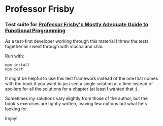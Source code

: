 # Professor Frisby

### Test suite for [Professor Frisby's Mostly Adequate Guide to Functional Programming](https://github.com/MostlyAdequate/mostly-adequate-guide)

As a test-first developer working through this material I threw the tests together as I went through with mocha and chai.

Run with:

    npm install
    npm test

It might be helpful to use this test framework instead of the one that comes with the book if you want to just see a
single solution at a time instead of spoilers for all the solutions for a chapter (at least I wanted that ;).

Sometimes my solutions vary slightly from those of the author, but the book's exercises are tightly written, leaving
few options but what he's looking for.

Enjoy!
